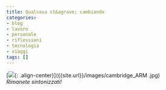 ```yaml
---
title: Qualcosa st&agrave; cambiando
categories:
- blog
- lavoro
- personale
- riflessioni
- tecnologia
- viaggi
tags: []
---
```

[![]({{site.url}}/images/cambridge_ARM.jpg){: .align-center}]({{site.url}}/images/cambridge_ARM
.jpg)[  
]({{site.url}}/images/cambridge_ARM.jpg)_Rimanete sintonizzati!_

